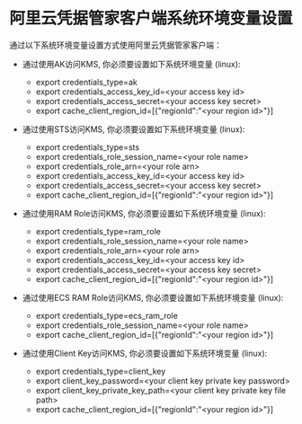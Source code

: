 # 阿里云凭据管家客户端系统环境变量设置 

通过以下系统环境变量设置方式使用阿里云凭据管家客户端：

* 通过使用AK访问KMS, 你必须要设置如下系统环境变量 (linux):

	- export credentials\_type=ak
	- export credentials\_access\_key\_id=\<your access key id>
	- export credentials\_access\_secret=\<your access key secret>
	- export cache\_client\_region\_id=[{"regionId":"\<your region id>"}]

* 通过使用STS访问KMS, 你必须要设置如下系统环境变量 (linux):

	- export credentials\_type=sts
	- export credentials\_role\_session_name=\<your role name>
	- export credentials\_role\_arn=\<your role arn>
	- export credentials\_access\_key\_id=\<your access key id>
	- export credentials\_access\_secret=\<your access key secret>
	- export cache\_client\_region\_id=[{"regionId":"\<your region id>"}]
	
* 通过使用RAM Role访问KMS, 你必须要设置如下系统环境变量 (linux):

	- export credentials_type=ram\_role
	- export credentials\_role\_session\_name=\<your role name>
	- export credentials\_role\_arn=\<your role arn>
	- export credentials\_access\_key\_id=\<your access key id>
	- export credentials\_access\_secret=\<your access key secret>
	- export cache\_client\_region\_id=[{"regionId":"\<your region id>"}]

* 通过使用ECS RAM Role访问KMS, 你必须要设置如下系统环境变量 (linux):

	- export credentials\_type=ecs\_ram\_role
	- export credentials\_role\_session\_name=\<your role name>
	- export cache\_client\_region\_id=[{"regionId":"\<your region id>"}]

* 通过使用Client Key访问KMS, 你必须要设置如下系统环境变量 (linux):

	- export credentials\_type=client\_key
	- export client\_key\_password=\<your client key private key password>
	- export client\_key\_private\_key\_path=\<your client key private key file path>
	- export cache\_client\_region\_id=[{"regionId":"\<your region id>"}]
